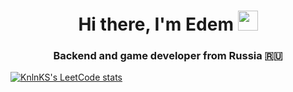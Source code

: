 <h1 align="center">Hi there, I'm Edem</a> 
<img src="https://github.com/blackcater/blackcater/raw/main/images/Hi.gif" height="32"/></h1>
<h3 align="center">Backend and game developer from Russia 🇷🇺</h3>

[![KnlnKS's LeetCode stats](https://leetcode-stats-six.vercel.app/api?username=mr_Jimus=dark)](https://github.com/mr_Jimus/leetcode-stats)
